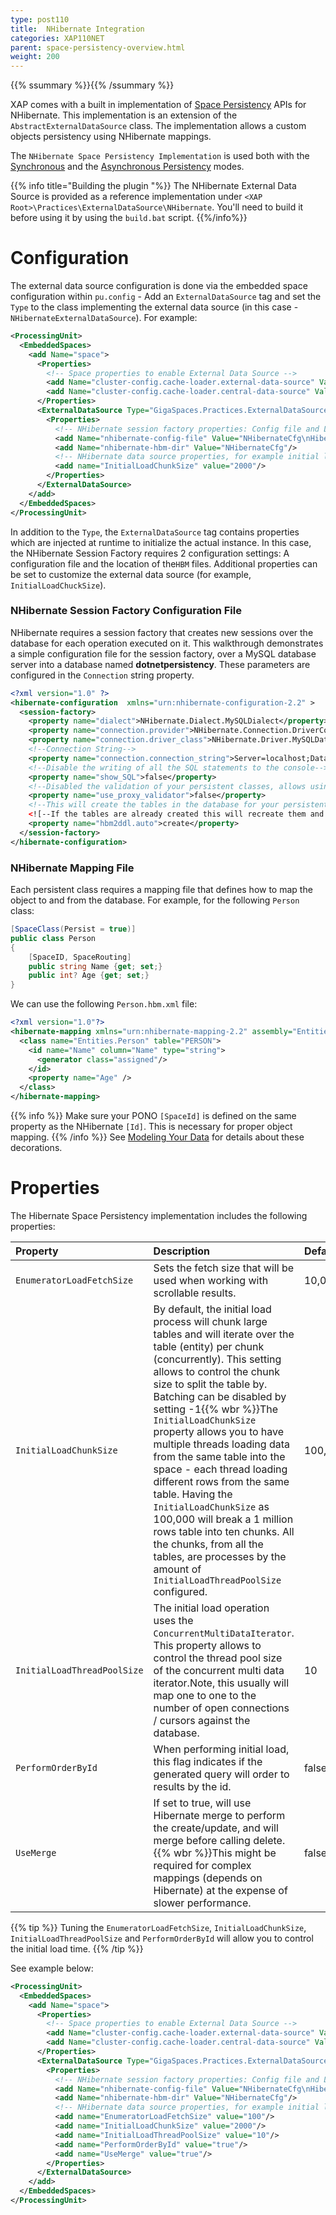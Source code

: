 ```yaml
---
type: post110
title:  NHibernate Integration
categories: XAP110NET
parent: space-persistency-overview.html
weight: 200
---
```


{{% ssummary  %}}{{% /ssummary %}}

XAP comes with a built in implementation of [Space Persistency](./space-persistency.html) APIs for NHibernate. This implementation is an extension of the `AbstractExternalDataSource` class. The implementation allows a custom objects persistency using NHibernate mappings.

The `NHibernate Space Persistency Implementation` is used both with the [Synchronous](./direct-persistency.html) and the [Asynchronous Persistency](./asynchronous-persistency-with-the-mirror.html) modes.

{{% info title="Building the plugin "%}}
The NHibernate External Data Source is provided as a reference implementation under `<XAP Root>\Practices\ExternalDataSource\NHibernate`. You'll need to build it before using it by using the `build.bat` script.
{{%/info%}}

# Configuration

The external data source configuration is done via the embedded space configuration within `pu.config` - Add an `ExternalDataSource` tag and set the `Type` to the class implementing the external data source (in this case - `NHibernateExternalDataSource`). For example:


```xml
<ProcessingUnit>
  <EmbeddedSpaces>
    <add Name="space">
      <Properties>
	    <!-- Space properties to enable External Data Source -->
        <add Name="cluster-config.cache-loader.external-data-source" Value="true"/>
        <add Name="cluster-config.cache-loader.central-data-source" Value="true"/>
      </Properties>
      <ExternalDataSource Type="GigaSpaces.Practices.ExternalDataSource.NHibernate.NHibernateExternalDataSource">
        <Properties>
		  <!-- NHibernate session factory properties: Config file and Location of HBM files -->
          <add Name="nhibernate-config-file" Value="NHibernateCfg\nHibernate.cfg.xml"/>
          <add Name="nhibernate-hbm-dir" Value="NHibernateCfg"/>
		  <!-- NHibernate data source properties, for example initial load chunk size -->
          <add name="InitialLoadChunkSize" value="2000"/>
        </Properties>
      </ExternalDataSource>
    </add>
  </EmbeddedSpaces>
</ProcessingUnit>
```

In addition to the `Type`, the `ExternalDataSource` tag contains properties which are injected at runtime to initialize the actual instance. In this case, the NHibernate Session Factory requires 2 configuration settings: A configuration file and the location of the`HBM` files. Additional properties can be set to customize the external data source (for example, `InitialLoadChuckSize`).

### NHibernate Session Factory Configuration File

NHibernate requires a session factory that creates new sessions over the database for each operation executed on it. This walkthrough demonstrates a simple configuration file for the session factory, over a MySQL database server into a database named **dotnetpersistency**. These parameters are configured in the `Connection` string property.


```xml
<?xml version="1.0" ?>
<hibernate-configuration  xmlns="urn:nhibernate-configuration-2.2" >
  <session-factory>
    <property name="dialect">NHibernate.Dialect.MySQLDialect</property>
    <property name="connection.provider">NHibernate.Connection.DriverConnectionProvider</property>
    <property name="connection.driver_class">NHibernate.Driver.MySQLDataDriver</property>
    <!--Connection String-->
    <property name="connection.connection_string">Server=localhost;Database=dotnetpersistency;User ID=root;CharSet=utf8</property>
    <!--Disable the writing of all the SQL statements to the console-->
    <property name="show_SQL">false</property>
    <!--Disabled the validation of your persistent classes, allows using .Net properties and not getters and setters on your fields-->
    <property name="use_proxy_validator">false</property>
    <!--This will create the tables in the database for your persistent classes according to the mapping file.-->
    <![--If the tables are already created this will recreate them and clear the data](/attachment_files/dotnet/--If the tables are already created this will recreate them and clear the data)-->
    <property name="hbm2ddl.auto">create</property>
  </session-factory>
</hibernate-configuration>
```

### NHibernate Mapping File

Each persistent class requires a mapping file that defines how to map the object to and from the database. For example, for the following `Person` class:


```csharp
[SpaceClass(Persist = true)]
public class Person
{
    [SpaceID, SpaceRouting]
    public string Name {get; set;}
    public int? Age {get; set;}
}
```

We can use the following `Person.hbm.xml` file:


```xml
<?xml version="1.0"?>
<hibernate-mapping xmlns="urn:nhibernate-mapping-2.2" assembly="Entities" namespace="Entities">
  <class name="Entities.Person" table="PERSON">
    <id name="Name" column="Name" type="string">
      <generator class="assigned"/>
    </id>
    <property name="Age" />
  </class>
</hibernate-mapping>
```

{{% info %}}
Make sure your PONO `[SpaceId]` is defined on the same property as the NHibernate `[Id]`. This is necessary for proper object mapping.
{{% /info %}}
See [Modeling Your Data](./modeling-your-data.html) for details about these decorations.

# Properties

The Hibernate Space Persistency implementation includes the following properties:


|Property|Description|Default|
|:-------|:----------|:------|
|`EnumeratorLoadFetchSize`|Sets the fetch size that will be used when working with scrollable results. |10,000|
|`InitialLoadChunkSize`|By default, the initial load process will chunk large tables and will iterate over the table (entity) per chunk (concurrently). This setting allows to control the chunk size to split the table by. Batching can be disabled by setting -1{{% wbr %}}The `InitialLoadChunkSize` property allows you to have multiple threads loading data from the same table into the space - each thread loading different rows from the same table. Having the `InitialLoadChunkSize` as 100,000 will break a 1 million rows table into ten chunks. All the chunks, from all the tables, are processes by the amount of `InitialLoadThreadPoolSize` configured.|100,000|
|`InitialLoadThreadPoolSize`|The initial load operation uses the `ConcurrentMultiDataIterator`. This property allows to control the thread pool size of the concurrent multi data iterator.Note, this usually will map one to one to the number of open connections / cursors against the database.|10|
|`PerformOrderById`|When performing initial load, this flag indicates if the generated query will order to results by the id. |false|
|`UseMerge`| If set to true, will use Hibernate merge to perform the create/update, and will merge before calling delete.{{% wbr %}}This might be required for complex mappings (depends on Hibernate) at the expense of slower performance.|false|

{{% tip %}}
Tuning the `EnumeratorLoadFetchSize`, `InitialLoadChunkSize`, `InitialLoadThreadPoolSize` and `PerformOrderById` will allow you to control the initial load time. 
{{% /tip %}}

See example below:


```xml
<ProcessingUnit>
  <EmbeddedSpaces>
    <add Name="space">
      <Properties>
	    <!-- Space properties to enable External Data Source -->
        <add Name="cluster-config.cache-loader.external-data-source" Value="true"/>
        <add Name="cluster-config.cache-loader.central-data-source" Value="true"/>
      </Properties>
      <ExternalDataSource Type="GigaSpaces.Practices.ExternalDataSource.NHibernate.NHibernateExternalDataSource">
        <Properties>
		  <!-- NHibernate session factory properties: Config file and Location of HBM files -->
          <add Name="nhibernate-config-file" Value="NHibernateCfg\nHibernate.cfg.xml"/>
          <add Name="nhibernate-hbm-dir" Value="NHibernateCfg"/>
		  <!-- NHibernate data source properties, for example initial load chunk size -->
          <add name="EnumeratorLoadFetchSize" value="100"/>
          <add name="InitialLoadChunkSize" value="2000"/>
          <add name="InitialLoadThreadPoolSize" value="10"/>
          <add name="PerformOrderById" value="true"/>
          <add name="UseMerge" value="true"/>
        </Properties>
      </ExternalDataSource>
    </add>
  </EmbeddedSpaces>
</ProcessingUnit>
```
